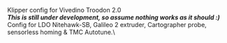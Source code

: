 Klipper config for Vivedino Troodon 2.0\
***This is still under development, so assume nothing works as it should :)***\
Config for LDO Nitehawk-SB, Galileo 2 extruder, Cartographer probe, sensorless homing & TMC Autotune.\
